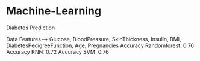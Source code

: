 # Machine-Learning
Diabetes Prediction

Data Features--> Glucose, BloodPressure, SkinThickness,	Insulin, BMI,	DiabetesPedigreeFunction,	Age, Pregnancies
Accuracy Randomforest: 0.76
Accuracy KNN: 0.72
Accuracy SVM: 0.76

